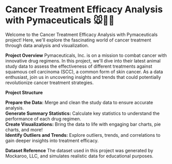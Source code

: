 # Cancer Treatment Efficacy Analysis with Pymaceuticals 🐭💉🔬

Welcome to the Cancer Treatment Efficacy Analysis with Pymaceuticals project! Here, we'll explore the fascinating world of cancer treatment through data analysis and visualization.

**Project Overview**
Pymaceuticals, Inc. is on a mission to combat cancer with innovative drug regimens. In this project, we'll dive into their latest animal study data to assess the effectiveness of different treatments against squamous cell carcinoma (SCC), a common form of skin cancer. As a data enthusiast, join us in uncovering insights and trends that could potentially revolutionize cancer treatment strategies.

**Project Structure**

**Prepare the Data:** Merge and clean the study data to ensure accurate analysis.  
**Generate Summary Statistics:** Calculate key statistics to understand the performance of each drug regimen.  
**Create Visualizations:** Bring the data to life with engaging bar charts, pie charts, and more!  
**Identify Outliers and Trends:** Explore outliers, trends, and correlations to gain deeper insights into treatment efficacy.  

**Dataset Reference**
The dataset used in this project was generated by Mockaroo, LLC, and simulates realistic data for educational purposes.

